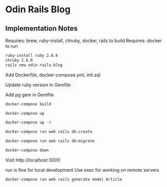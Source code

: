 # Odin Rails Blog

## Implementation Notes

Requires: brew, ruby-install, chruby, docker, rails to build
Requires: docker to run

```sh
ruby-install ruby 2.6.6
chruby 2.6.6
rails new odin-rails-blog
```

Add Dockerfile, docker-compose.yml, init.sql

Update ruby version in Gemfile

Add pg gem in Gemfile

```sh
docker-compose build

docker-compose up

docker-compose up -d

docker-compose run web rails db:create

docker-compose run web rails db:migrate

docker-compose down
```

Visit http://localhost:3000

run is fine for local development
Use exec for working on remote servers

```sh
docker-compose run web rails generate model Article
```